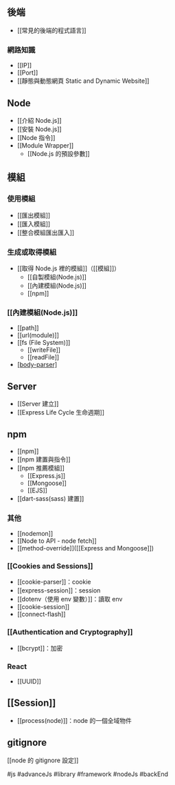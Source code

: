 ## 後端
- [[常見的後端的程式語言]]

### 網路知識
- [[IP]]
- [[Port]]
- [[靜態與動態網頁 Static and Dynamic Website]]

## Node
- [[介紹 Node.js]]
- [[安裝 Node.js]]
- [[Node 指令]]
- [[Module Wrapper]]
	- [[Node.js 的預設參數]]

## 模組
### 使用模組
- [[匯出模組]]
- [[匯入模組]]
- [[整合模組匯出匯入]]

### 生成或取得模組
- [[取得 Node.js 裡的模組]]（[[模組]]）
	- [[自製模組(Node.js)]]
	- [[內建模組(Node.js)]]
	- [[npm]]

### [[內建模組(Node.js)]]
- [[path]]
- [[url(module)]]
- [[fs (File System)]]
	- [[writeFile]]
	- [[readFile]]
- [[body-parser]](不確定是不是內建的)

## Server
- [[Server 建立]]
- [[Express Life Cycle 生命週期]]

## npm
- [[npm]]
- [[npm 建置與指令]]
- [[npm 推薦模組]]
	- [[Express.js]]
	- [[Mongoose]]
	- [[EJS]]
- [[dart-sass(sass) 建置]]
	
### 其他
- [[nodemon]]
- [[Node to API - node fetch]]
- [[method-override]]([[Express and Mongoose]])

### [[Cookies and Sessions]]
- [[cookie-parser]]：cookie
- [[express-session]]：session
- [[dotenv（使用 env 變數）]]：讀取 env
- [[cookie-session]]
- [[connect-flash]]

### [[Authentication and Cryptography]]
- [[bcrypt]]：加密

### React
- [[UUID]]


## [[Session]]
- [[process(node)]]：node 的一個全域物件

## gitignore
[[node 的 gitignore 設定]]

#js #advanceJs #library #framework #nodeJs #backEnd